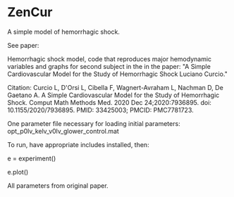 # ZenCur

A simple model of hemorrhagic shock. 

See paper: 

Hemorrhagic shock model, code that reproduces major hemodynamic variables and graphs for second subject in the  in the paper: 
"A Simple Cardiovascular Model for the Study of Hemorrhagic Shock Luciano Curcio." 

Citation:
Curcio L, D'Orsi L, Cibella F, Wagnert-Avraham L, Nachman D, De Gaetano A. A Simple Cardiovascular Model for the Study of Hemorrhagic Shock. 
Comput Math Methods Med. 2020 Dec 24;2020:7936895. doi: 10.1155/2020/7936895. PMID: 33425003; PMCID: PMC7781723.

One parameter file necessary for loading initial parameters: 
opt_p0lv_kelv_v0lv_glower_control.mat

To run, have appropriate includes installed, then:

e = experiment()

e.plot()

All parameters from original paper.
